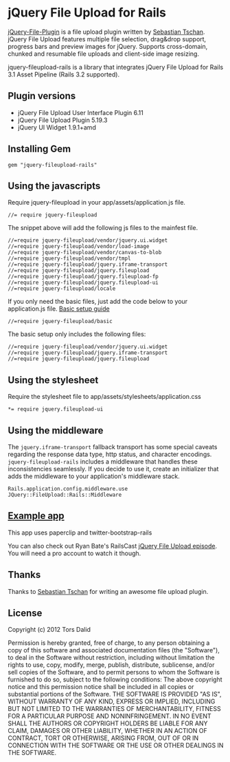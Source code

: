 # jQuery File Upload for Rails

[jQuery-File-Plugin](https://github.com/blueimp/jQuery-File-Upload) is a file upload plugin written by [Sebastian Tschan](https://github.com/blueimp). jQuery File Upload features multiple file selection, drag&drop support, progress bars and preview images for jQuery. Supports cross-domain, chunked and resumable file uploads and client-side image resizing.

jquery-fileupload-rails is a library that integrates jQuery File Upload for Rails 3.1 Asset Pipeline (Rails 3.2 supported).

## Plugin versions

* jQuery File Upload User Interface Plugin 6.11
* jQuery File Upload Plugin 5.19.3
* jQuery UI Widget 1.9.1+amd

## Installing Gem

    gem "jquery-fileupload-rails"

## Using the javascripts

Require jquery-fileupload in your app/assets/application.js file.

    //= require jquery-fileupload

The snippet above will add the following js files to the mainfest file.

    //=require jquery-fileupload/vendor/jquery.ui.widget
    //=require jquery-fileupload/vendor/load-image
    //=require jquery-fileupload/vendor/canvas-to-blob
    //=require jquery-fileupload/vendor/tmpl
    //=require jquery-fileupload/jquery.iframe-transport
    //=require jquery-fileupload/jquery.fileupload
    //=require jquery-fileupload/jquery.fileupload-fp
    //=require jquery-fileupload/jquery.fileupload-ui
    //=require jquery-fileupload/locale

If you only need the basic files, just add the code below to your application.js file. [Basic setup guide](https://github.com/blueimp/jQuery-File-Upload/wiki/Basic-plugin)

    //=require jquery-fileupload/basic

The basic setup only includes the following files:

    //=require jquery-fileupload/vendor/jquery.ui.widget
    //=require jquery-fileupload/jquery.iframe-transport
    //=require jquery-fileupload/jquery.fileupload

## Using the stylesheet

Require the stylesheet file to app/assets/stylesheets/application.css

    *= require jquery.fileupload-ui

## Using the middleware

The `jquery.iframe-transport` fallback transport has some special caveats regarding the response data type, http status, and character encodings. `jquery-fileupload-rails` includes a middleware that handles these inconsistencies seamlessly. If you decide to use it, create an initializer that adds the middleware to your application's middleware stack.

    Rails.application.config.middleware.use JQuery::FileUpload::Rails::Middleware

## [Example app](https://github.com/tors/jquery-fileupload-rails-paperclip-example)
This app uses paperclip and twitter-bootstrap-rails

You can also check out Ryan Bate's RailsCast [jQuery File Upload episode](http://railscasts.com/episodes/381-jquery-file-upload). You will
need a pro account to watch it though.


## Thanks
Thanks to [Sebastian Tschan](https://github.com/blueimp) for writing an awesome file upload plugin.

## License
Copyright (c) 2012 Tors Dalid

Permission is hereby granted, free of charge, to any person obtaining a copy of this software and associated documentation files (the "Software"), to deal in the Software without restriction, including without limitation the rights to use, copy, modify, merge, publish, distribute, sublicense, and/or sell copies of the Software, and to permit persons to whom the Software is furnished to do so, subject to the following conditions:
The above copyright notice and this permission notice shall be included in all copies or substantial portions of the Software.
THE SOFTWARE IS PROVIDED "AS IS", WITHOUT WARRANTY OF ANY KIND, EXPRESS OR IMPLIED, INCLUDING BUT NOT LIMITED TO THE WARRANTIES OF MERCHANTABILITY, FITNESS FOR A PARTICULAR PURPOSE AND NONINFRINGEMENT. IN NO EVENT SHALL THE AUTHORS OR COPYRIGHT HOLDERS BE LIABLE FOR ANY CLAIM, DAMAGES OR OTHER LIABILITY, WHETHER IN AN ACTION OF CONTRACT, TORT OR OTHERWISE, ARISING FROM, OUT OF OR IN CONNECTION WITH THE SOFTWARE OR THE USE OR OTHER DEALINGS IN THE SOFTWARE.
